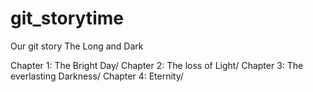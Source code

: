 # git_storytime


Our git story
The Long and Dark

Chapter 1: The Bright Day/
Chapter 2: The loss of Light/
Chapter 3: The everlasting Darkness/
Chapter 4: Eternity/
